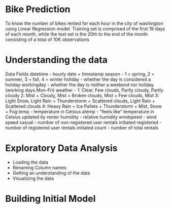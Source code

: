 # Bike Prediction
To know the number of bikes rented for each hour in the city of washington  using Linear Regression model.
Training set is comprised of the first 19 days of each month, while the test set is the 20th to the end of the month consisting of a total of 10K observations

# Understanding the data

Data Fields
datetime - hourly date + timestamp
season - 1 = spring, 2 = summer, 3 = fall, 4 = winter
holiday - whether the day is considered a holiday
workingday - whether the day is neither a weekend nor holiday (working days Mon-Fri)
weather - 1: Clear, Few clouds, Partly cloudy, Partly cloudy 2: Mist + Cloudy, Mist + Broken clouds, Mist + Few clouds, Mist 3: Light Snow, Light Rain + Thunderstorm + Scattered clouds, Light Rain + Scattered clouds 4: Heavy Rain + Ice Pallets + Thunderstorm + Mist, Snow + Fog
temp - temperature in Celsius
atemp - "feels like" temperature in Celsius updated by renter
humidity - relative humidity
windspeed - wind speed
casual - number of non-registered user rentals initiated
registered - number of registered user rentals initiated
count - number of total rentals

# Exploratory Data Analysis

* Loading the data
* Renaming Column names
* Getting an understanding of the data
* Visualizing the data

# Building Initial Model 


